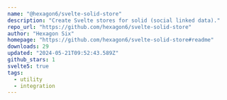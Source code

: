 ```yaml
---
name: "@hexagon6/svelte-solid-store"
description: "Create Svelte stores for solid (social linked data)."
repo_url: "https://github.com/hexagon6/svelte-solid-store"
author: "Hexagon Six"
homepage: "https://github.com/hexagon6/svelte-solid-store#readme"
downloads: 29
updated: "2024-05-21T09:52:43.589Z"
github_stars: 1
svelte5: true
tags: 
  - utility
  - integration
---
```


